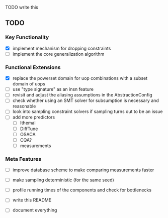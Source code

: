 TODO write this

## TODO

### Key Functionality
  - [X] implement mechanism for dropping constraints
  - [ ] implement the core generalization algorithm

### Functional Extensions
  - [X] replace the powerset domain for uop combinations with a subset domain of uops
  - [ ] use "type signature" as an insn feature
  - [ ] revisit and adjust the aliasing assumptions in the AbstractionConfig
  - [ ] check whether using an SMT solver for subsumption is necessary and reasonable
  - [ ] look into sampling constraint solvers if sampling turns out to be an issue
  - [ ] add more predictors
    - [ ] Ithemal
    - [ ] DiffTune
    - [ ] OSACA
    - [ ] CQA?
    - [ ] measurements

### Meta Features
  - [ ] improve database scheme to make comparing measurements faster
  - [ ] make sampling deterministic (for the same seed)
  - [ ] profile running times of the components and check for bottlenecks
  - [ ] write this README
  - [ ] document everything


